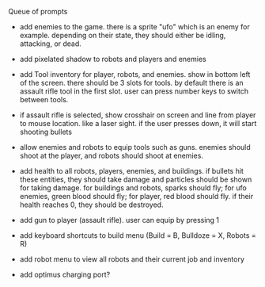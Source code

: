 Queue of prompts

- add enemies to the game. there is a sprite "ufo" which is an enemy for example. depending on their state, they should either be idling, attacking, or dead.

- add pixelated shadow to robots and players and enemies

- add Tool inventory for player, robots, and enemies. show in bottom left of the screen. there should be 3 slots for tools. by default there is an assault rifle tool in the first slot. user can press number keys to switch between tools.

- if assault rifle is selected, show crosshair on screen and line from player to mouse location. like a laser sight. if the user presses down, it will start shooting bullets

- allow enemies and robots to equip tools such as guns. enemies should shoot at the player, and robots should shoot at enemies.

- add health to all robots, players, enemies, and buildings. if bullets hit these entities, they should take damage and particles should be shown for taking damage. for buildings and robots, sparks should fly; for ufo enemies, green blood should fly; for player, red blood should fly. if their health reaches 0, they should be destroyed.

- add gun to player (assault rifle). user can equip by pressing 1

- add keyboard shortcuts to build menu (Build = B, Bulldoze = X, Robots = R)

- add robot menu to view all robots and their current job and inventory

- add optimus charging port?
